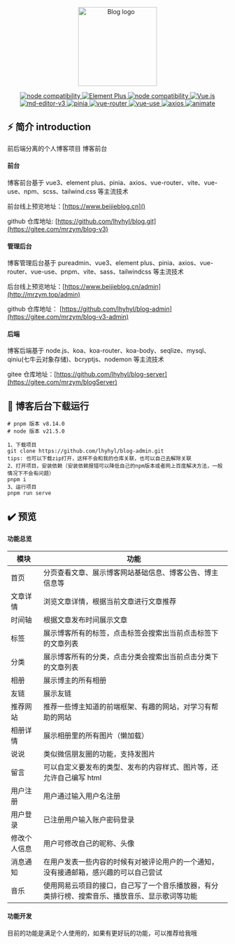 <p align="center">
  <a href="http://39.108.51.116:443/#/" target="_blank" rel="noopener noreferrer">
    <img width="180" src="https://img.shields.io/badge/%E5%8C%97%E8%A1%97%E5%AD%A6%E9%95%BF%E7%9A%84%E5%8D%9A%E5%AE%A2-v1.0-blue
" alt="Blog logo">
  </a>
</p>
<p align="center">
  <a href="https://nodejs.org/en/about/releases/">
    <img src="https://img.shields.io/badge/node-v18.17.0-green" alt="node compatibility">
  </a>
  <a href="https://element-plus.gitee.io/zh-CN/">
    <img src="https://img.shields.io/badge/ElementPlus-v2.2.17-blue" alt="Element Plus">
  </a>
  <a href="https://nodejs.org/en/about/releases/">
    <img src="https://img.shields.io/badge/vite-4.4.0-purple" alt="node compatibility">
  </a>
  <a href="https://cn.vuejs.org/">
    <img src="https://img.shields.io/badge/Vue-v3.3.4-brightgreen" alt="Vue.js">
  </a>
  <a href="https://imzbf.github.io/md-editor-v3/docs#%F0%9F%A7%B1%20toolbarsExclude">
    <img src="https://img.shields.io/badge/md--editor--v3-v2.7.2-lightgrey" alt="md-editor-v3">
  </a>
  <a href="https://pinia.web3doc.top/">
    <img src="https://img.shields.io/badge/pinia-v2.0.28-yellowgreen" alt="pinia">
  </a>
  <a href="https://router.vuejs.org/zh/guide/">
    <img src="https://img.shields.io/badge/vue--router-v4.0.3-green" alt="vue-router">
  </a>
  <a href="https://vueuse.org/">
    <img src="https://img.shields.io/badge/vueuse-v%5E9.10.0-red" alt="vue-use">
  </a>
  <a href="https://www.axios-http.cn/docs/intro">
    <img src="https://img.shields.io/badge/axios-v%5E1.2.0-blueviolet" alt="axios">
  </a>
  <a href="https://www.dowebok.com/demo/2014/98/">
    <img src="https://img.shields.io/badge/animate-v%5E4.1.1-orange" alt="animate">
  </a>
</p>

## ⚡ 简介 introduction

前后端分离的个人博客项目 博客前台

#### 前台

博客前台基于 vue3、element plus、pinia、axios、vue-router、vite、vue-use、npm、scss、tailwind.css 等主流技术

前台线上预览地址：[https://www.beijieblog.cn]()

github 仓库地址: [https://github.com/lhyhyl/blog.git](https://gitee.com/mrzym/blog-v3)

#### 管理后台

博客管理后台基于 pureadmin、vue3、element plus、pinia、axios、vue-router、vue-use、pnpm、vite、sass、tailwindcss 等主流技术

后台线上预览地址：[https://www.beijieblog.cn/admin](http://mrzym.top/admin)

github 仓库地址： [https://github.com/lhyhyl/blog-admin](https://gitee.com/mrzym/blog-v3-admin)

#### 后端

博客后端基于 node.js、koa、koa-router、koa-body、seqlize、mysql、qiniu(七牛云对象存储)、bcryptjs、nodemon 等主流技术

gitee 仓库地址：[https://github.com/lhyhyl/blog-server](https://gitee.com/mrzym/blogServer)

## 🚀 博客后台下载运行

```git
# pnpm 版本 v8.14.0
# node 版本 v21.5.0

1、下载项目
git clone https://github.com/lhyhyl/blog-admin.git
tips: 也可以下载zip打开，这样不会和我的仓库关联，也可以自己去解除关联
2、打开项目，安装依赖（安装依赖报错可以降低自己的npm版本或者网上百度解决方法，一般情况下不会有问题）
pnpm i
3、运行项目
pnpm run serve
```

## ✔️ 预览

#### 功能总览

| 模块         | 功能                                                                                           |
| ------------ | ---------------------------------------------------------------------------------------------- |
| 首页         | 分页查看文章、展示博客网站基础信息、博客公告、博主信息等                                       |
| 文章详情     | 浏览文章详情，根据当前文章进行文章推荐                                                         |
| 时间轴       | 根据文章发布时间展示文章                                                                       |
| 标签         | 展示博客所有的标签，点击标签会搜索出当前点击标签下的文章列表                                   |
| 分类         | 展示博客所有的分类，点击分类会搜索出当前点击分类下的文章列表                                   |
| 相册         | 展示博主的所有相册                                                                             |
| 友链         | 展示友链                                                                                       |
| 推荐网站     | 推荐一些博主知道的前端框架、有趣的网站，对学习有帮助的网站                                     |
| 相册详情     | 展示相册里的所有图片（懒加载）                                                                 |
| 说说         | 类似微信朋友圈的功能，支持发图片                                                               |
| 留言         | 可以自定义要发布的类型、发布的内容样式、图片等，还允许自己编写 html                            |
| 用户注册     | 用户通过输入用户名注册                                                                         |
| 用户登录     | 已注册用户输入账户密码登录                                                                     |
| 修改个人信息 | 用户可修改自己的昵称、头像                                                                     |
| 消息通知     | 在用户发表一些内容的时候有对被评论用户的一个通知，没有接通邮箱，感兴趣的可以自己尝试           |
| 音乐         | 使用网易云项目的接口，自己写了一个音乐播放器，有分类排行榜、搜索音乐、播放音乐、显示歌词等功能 |

#### 功能开发

目前的功能是满足个人使用的，如果有更好玩的功能，可以推荐给我哦

